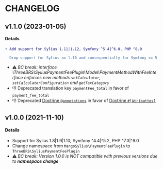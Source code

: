 # CHANGELOG

## v1.1.0 (2023-01-05)

#### Details

```diff
+ Add support for Sylius 1.11|1.12, Symfony ^5.4|^6.0, PHP ^8.0

- Drop support for Sylius <= 1.10 and consequentially for Symfony <= 5.3, <= PHP 7.4
```
- ⚠️ *BC break: interface \ThreeBRS\SyliusPaymentFeePlugin\Model\PaymentMethodWithFeeInterface enforces new methods `setCalculator`, `setCalculatorConfiguration` and `getTaxCategory`*
- 👎 Deprecated translation key `paymentFee_total` in favor of `payment_fee_total`
- 👎 Deprecated [Doctrine `@annotations`](https://www.doctrine-project.org/projects/doctrine-annotations/en/stable/index.html) in favor of [Doctrine `#[Atributtes]`](https://www.doctrine-project.org/projects/doctrine-orm/en/current/reference/attributes-reference.html)

## v1.0.0 (2021-11-10)

#### Details

- Support for Sylius 1.8|1.9|1.10, Symfony ^4.4|^5.2, PHP ^7.3|^8.0
- Change namespace from `MangoSylius\PaymentFeePlugin` to `ThreeBRS\SyliusPaymentFeePlugin`
- ⚠️ *BC break: Version 1.0.0 is NOT compatible with previous versions due to **namespace change***
